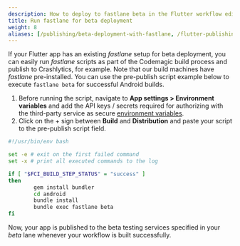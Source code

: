 ```yaml
---
description: How to deploy to fastlane beta in the Flutter workflow editor pre-publish script
title: Run fastlane for beta deployment
weight: 8
aliases: [/publishing/beta-deployment-with-fastlane, /flutter-publishing/beta-deployment-with-fastlane]
---
```


If your Flutter app has an existing *fastlane* setup for beta deployment, you can easily run *fastlane* scripts as part of the Codemagic build process and publish to Crashlytics, for example. Note that our build machines have *fastlane* pre-installed. You can use the pre-publish script example below to execute `fastlane beta` for successful Android builds.

1. Before running the script, navigate to **App settings > Environment variables** and add the API keys / secrets required for authorizing with the third-party service as secure [environment variables](../building/environment-variables). 
2. Click on the + sign between **Build** and **Distribution** and paste your script to the pre-publish script field.

```bash
#!/usr/bin/env bash

set -e # exit on the first failed command
set -x # print all executed commands to the log

if [ "$FCI_BUILD_STEP_STATUS" = "success" ]
then
        gem install bundler
        cd android
        bundle install
        bundle exec fastlane beta
fi
```
Now, your app is published to the beta testing services specified in your *beta* lane whenever your workflow is built successfully.

